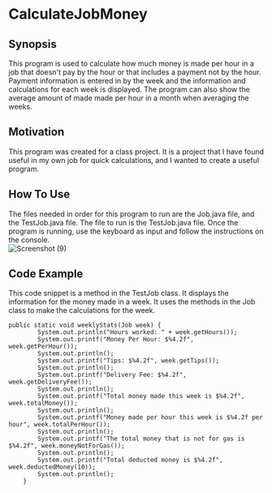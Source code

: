 # CalculateJobMoney

## Synopsis
This program is used to calculate how much money is made per hour in a job that doesn't pay by the hour or that includes a payment not by the hour. Payment information is entered in by the week and the information and calculations for each week is displayed. The program can also show the average amount of made made per hour in a month when averaging the weeks.

## Motivation
This program was created for a class project. It is a project that I have found useful in my own job for quick calculations, and I wanted to create a useful program. 

## How To Use
The files needed in order for this program to run are the Job.java file, and the TestJob.java file. The file to run is the TestJob.java file. Once the program is running, use the keyboard as input and follow the instructions on the console.  
![Screenshot (9)](https://github.com/KaralineGlazier/CalculateJobMoney/assets/148881979/8a8c4ea1-b694-43bd-ad04-e06db57b170a)



## Code Example
This code snippet is a method in the TestJob class. It displays the information for the money made in a week. It uses the methods in the Job class to make the calculations for the week. 
```
public static void weeklyStats(Job week) {
		System.out.println("Hours worked: " + week.getHours());
		System.out.printf("Money Per Hour: $%4.2f", week.getPerHour());
		System.out.println();
		System.out.printf("Tips: $%4.2f", week.getTips());
		System.out.println();
		System.out.printf("Delivery Fee: $%4.2f", week.getDeliveryFee());
		System.out.println();
		System.out.printf("Total money made this week is $%4.2f", week.totalMoney());
		System.out.println();
		System.out.printf("Money made per hour this week is $%4.2f per hour", week.totalPerHour());
		System.out.println();
		System.out.printf("The total money that is not for gas is $%4.2f", week.moneyNotForGas());
		System.out.println();
		System.out.printf("Total deducted money is $%4.2f", week.deductedMoney(10));
		System.out.println();
	}
```
